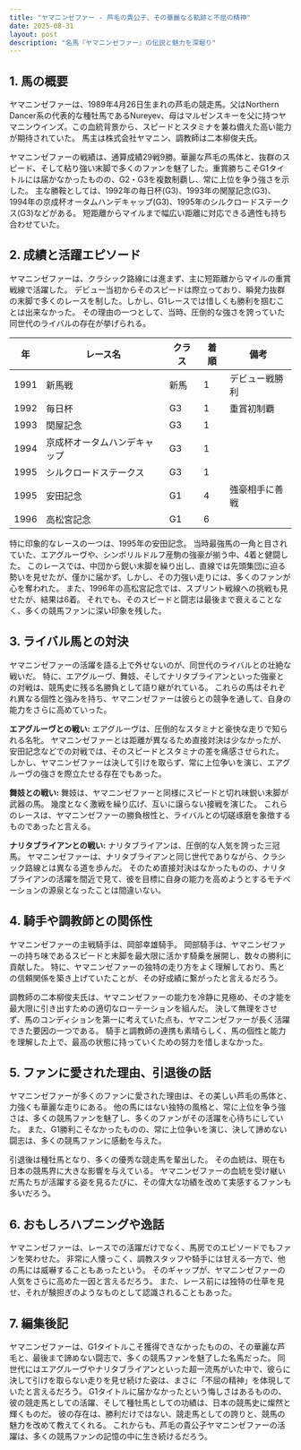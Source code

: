 ```yaml
---
title: "ヤマニンゼファー - 芦毛の貴公子、その華麗なる軌跡と不屈の精神"
date: 2025-08-31
layout: post
description: "名馬『ヤマニンゼファー』の伝説と魅力を深堀り"
---
```


## 1. 馬の概要

ヤマニンゼファーは、1989年4月26日生まれの芦毛の競走馬。父はNorthern Dancer系の代表的な種牡馬であるNureyev、母はマルゼンスキーを父に持つヤマニンウインズ。この血統背景から、スピードとスタミナを兼ね備えた高い能力が期待されていた。  馬主は株式会社ヤマニン、調教師は二本柳俊夫氏。

ヤマニンゼファーの戦績は、通算成績29戦9勝。華麗な芦毛の馬体と、抜群のスピード、そして粘り強い末脚で多くのファンを魅了した。重賞勝ちこそG1タイトルには届かなかったものの、G2・G3を複数制覇し、常に上位を争う強さを示した。  主な勝鞍としては、1992年の毎日杯(G3)、1993年の関屋記念(G3)、1994年の京成杯オータムハンデキャップ(G3)、1995年のシルクロードステークス(G3)などがある。  短距離からマイルまで幅広い距離に対応できる適性も持ち合わせていた。


## 2. 成績と活躍エピソード

ヤマニンゼファーは、クラシック路線には進まず、主に短距離からマイルの重賞戦線で活躍した。  デビュー当初からそのスピードは際立っており、瞬発力抜群の末脚で多くのレースを制した。しかし、G1レースでは惜しくも勝利を掴むことは出来なかった。  その理由の一つとして、当時、圧倒的な強さを誇っていた同世代のライバルの存在が挙げられる。

| 年 | レース名             | クラス | 着順 | 備考                                    |
|---|----------------------|-------|------|-----------------------------------------|
| 1991 | 新馬戦             | 新馬   | 1    | デビュー戦勝利                          |
| 1992 | 毎日杯               | G3    | 1    | 重賞初制覇                              |
| 1993 | 関屋記念             | G3    | 1    |                                         |
| 1994 | 京成杯オータムハンデキャップ | G3    | 1    |                                         |
| 1995 | シルクロードステークス | G3    | 1    |                                         |
| 1995 | 安田記念             | G1    | 4    | 強豪相手に善戦                          |
| 1996 | 高松宮記念           | G1    | 6    |                                         |


特に印象的なレースの一つは、1995年の安田記念。  当時最強馬の一角と目されていた、エアグルーヴや、シンボリルドルフ産駒の強豪が揃う中、4着と健闘した。  このレースでは、中団から鋭い末脚を繰り出し、直線では先頭集団に迫る勢いを見せたが、僅かに届かず。しかし、その力強い走りには、多くのファンが心を奪われた。  また、1996年の高松宮記念では、スプリント戦線への挑戦も見せたが、結果は6着。  それでも、そのスピードと闘志は最後まで衰えることなく、多くの競馬ファンに深い印象を残した。


## 3. ライバル馬との対決

ヤマニンゼファーの活躍を語る上で外せないのが、同世代のライバルとの壮絶な戦いだ。  特に、エアグルーヴ、舞妓、そしてナリタブライアンといった強豪との対戦は、競馬史に残る名勝負として語り継がれている。  これらの馬はそれぞれ異なる個性と強みを持ち、ヤマニンゼファーは彼らとの競争を通して、自身の能力をさらに高めていった。

**エアグルーヴとの戦い:**  エアグルーヴは、圧倒的なスタミナと豪快な走りで知られる名牝。  ヤマニンゼファーとは距離が異なるため直接対決は少なかったが、安田記念などでの対戦では、そのスピードとスタミナの差を痛感させられた。  しかし、ヤマニンゼファーは決して引けを取らず、常に上位争いを演じ、エアグルーヴの強さを際立たせる存在でもあった。

**舞妓との戦い:** 舞妓は、ヤマニンゼファーと同様にスピードと切れ味鋭い末脚が武器の馬。  幾度となく激戦を繰り広げ、互いに譲らない接戦を演じた。  これらのレースは、ヤマニンゼファーの勝負根性と、ライバルとの切磋琢磨を象徴するものであったと言える。

**ナリタブライアンとの戦い:**  ナリタブライアンは、圧倒的な人気を誇った三冠馬。  ヤマニンゼファーは、ナリタブライアンと同じ世代でありながら、クラシック路線とは異なる道を歩んだ。  そのため直接対決はなかったものの、ナリタブライアンの活躍を間近で見て、彼を目標に自身の能力を高めようとするモチベーションの源泉となったことは間違いない。


## 4. 騎手や調教師との関係性

ヤマニンゼファーの主戦騎手は、岡部幸雄騎手。  岡部騎手は、ヤマニンゼファーの持ち味であるスピードと末脚を最大限に活かす騎乗を展開し、数々の勝利に貢献した。  特に、ヤマニンゼファーの独特の走り方をよく理解しており、馬との信頼関係を築き上げていたことが、その好成績に繋がったと言えるだろう。

調教師の二本柳俊夫氏は、ヤマニンゼファーの能力を冷静に見極め、その才能を最大限に引き出すための適切なローテーションを組んだ。  決して無理をさせず、馬のコンディションを第一に考えていた点も、ヤマニンゼファーが長く活躍できた要因の一つである。  騎手と調教師の連携も素晴らしく、馬の個性と能力を理解した上で、最高の状態に持っていくための努力を惜しまなかった。


## 5. ファンに愛された理由、引退後の話

ヤマニンゼファーが多くのファンに愛された理由は、その美しい芦毛の馬体と、力強くも華麗な走りにある。  他の馬にはない独特の風格と、常に上位を争う強さは、多くの競馬ファンを魅了し、多くのファンがその活躍を心待ちにしていた。  また、G1勝利こそなかったものの、常に上位争いを演じ、決して諦めない闘志は、多くの競馬ファンに感動を与えた。

引退後は種牡馬となり、多くの優秀な競走馬を輩出した。  その血統は、現在も日本の競馬界に大きな影響を与えている。  ヤマニンゼファーの血統を受け継いだ馬たちが活躍する姿を見るたびに、その偉大な功績を改めて実感するファンも多いだろう。


## 6. おもしろハプニングや逸話

ヤマニンゼファーは、レースでの活躍だけでなく、馬房でのエピソードでもファンを笑わせた。  非常に人懐っこく、調教スタッフや騎手には甘える一方で、他の馬には威嚇することもあったという。  そのギャップが、ヤマニンゼファーの人気をさらに高めた一因と言えるだろう。  また、レース前には独特の仕草を見せ、それが験担ぎのようなものとして認識されることもあった。


## 7. 編集後記

ヤマニンゼファーは、G1タイトルこそ獲得できなかったものの、その華麗な芦毛と、最後まで諦めない闘志で、多くの競馬ファンを魅了した名馬だった。  同世代にはエアグルーヴやナリタブライアンといった超一流馬がいた中で、彼らに決して引けを取らない走りを見せ続けた姿は、まさに「不屈の精神」を体現していたと言えるだろう。  G1タイトルに届かなかったという悔しさはあるものの、彼の競走馬としての活躍、そして種牡馬としての功績は、日本の競馬史に燦然と輝くものだ。  彼の存在は、勝利だけではない、競走馬としての誇りと、競馬の魅力を改めて教えてくれる。  これからも、芦毛の貴公子ヤマニンゼファーの活躍は、多くの競馬ファンの記憶の中に生き続けるだろう。

